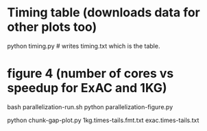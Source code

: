 # Timing table (downloads data for other plots too)
python timing.py # writes timing.txt which is the table.

# figure 4 (number of cores vs speedup for ExAC and 1KG)
bash parallelization-run.sh
python parallelization-figure.py


python chunk-gap-plot.py  1kg.times-tails.fmt.txt exac.times-tails.txt
